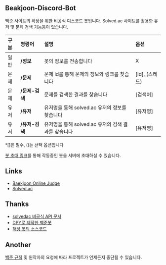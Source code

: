 Beakjoon-Discord-Bot
-
백준 사이트의 확장을 위한 비공식 디스코드 봇입니다. Solved.ac 사이트를 활용한 유저 및 문제 검색 기능등이 있습니다.

<!-- <details>
<summary>명령어 리스트 보기</summary>
<div markdown="1"> -->

|구분|명령어|설명|옵션|
|:---|:---|:---|:---|
|일반|**/정보**|봇의 정보를 전송합니다|X|
|문제|**/문제**|문제 id를 통해 문제의 정보와 링크를 찾습니다|[id], (스레드)|
|문제|**/문제-검색**|문제를 검색한 결과를 찾습니다|[검색어]|
|유저|**/유저**|유저명을 통해 solved.ac 유저의 정보를 찾습니다|[유저명]|
|유저|**/유저-검색**|유저명을 통해 solved.ac 유저의 검색 결과를 찾습니다|[유저명]|
*[]은 필수, ()는 선택 옵션입니다
<!-- </div>
</details> -->


[봇 초대 링크](https://discord.com/api/oauth2/authorize?client_id=1139989151475843122&permissions=34359738368&scope=bot%20applications.commands)를 통해 작동중인 봇을 서버에 초대하실 수 있습니다.

Links
-
- [Baekjoon Online Judge](https://www.acmicpc.net/)
- [Solved.ac](https://solved.ac/)

Thanks
-
- [solvedac 비공식 API 문서](https://solvedac.github.io/unofficial-documentation/)
- [DPY로 제작한 백준봇](https://velog.io/@gyeongmin/%EB%B0%B1%EC%A4%80%EB%B4%87)
- [해당 봇의 소스코드](https://github.com/gyeongminn/baekjoonbot)

Another
-
[백준 규칙](https://help.acmicpc.net/rule) 및 원작자의 요청에 따라 프로젝트가 언제든지 중단될 수 있습니다.
